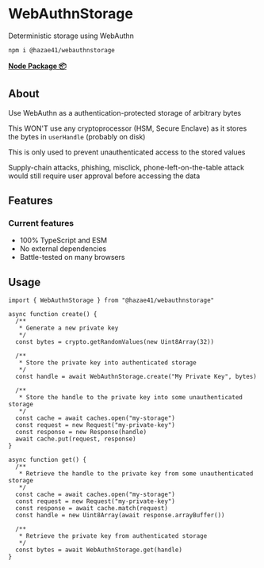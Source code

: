 # WebAuthnStorage

Deterministic storage using WebAuthn

```bash
npm i @hazae41/webauthnstorage
```

[**Node Package 📦**](https://www.npmjs.com/package/@hazae41/webauthnstorage)

## About

Use WebAuthn as a authentication-protected storage of arbitrary bytes

This WON'T use any cryptoprocessor (HSM, Secure Enclave) as it stores the bytes in `userHandle` (probably on disk)

This is only used to prevent unauthenticated access to the stored values

Supply-chain attacks, phishing, misclick, phone-left-on-the-table attack would still require user approval before accessing the data

## Features

### Current features
- 100% TypeScript and ESM
- No external dependencies
- Battle-tested on many browsers

## Usage

```tsx
import { WebAuthnStorage } from "@hazae41/webauthnstorage"

async function create() {
  /**
   * Generate a new private key
   */
  const bytes = crypto.getRandomValues(new Uint8Array(32))

  /**
   * Store the private key into authenticated storage
   */
  const handle = await WebAuthnStorage.create("My Private Key", bytes)
  
  /**
   * Store the handle to the private key into some unauthenticated storage
   */
  const cache = await caches.open("my-storage")
  const request = new Request("my-private-key")
  const response = new Response(handle)
  await cache.put(request, response)
}

async function get() {
  /**
   * Retrieve the handle to the private key from some unauthenticated storage
   */
  const cache = await caches.open("my-storage")
  const request = new Request("my-private-key")
  const response = await cache.match(request)
  const handle = new Uint8Array(await response.arrayBuffer())

  /**
   * Retrieve the private key from authenticated storage
   */
  const bytes = await WebAuthnStorage.get(handle)
}
```